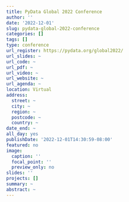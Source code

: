 ```yaml
---
title: PyData Global 2022 Conference
author: ''
date: '2022-12-01'
slug: pydata-global-2022-conference
categories: []
tags: []
type: conference
url_register: https://pydata.org/global2022/
url_slides: ~
url_code: ~
url_pdf: ~
url_video: ~
url_website: ~
url_agenda: ~
location: Virtual
address:
  street: ~
  city: ~
  region: ~
  postcode: ~
  country: ~
date_end: ~
all_day: yes
publishDate: '2022-12-01T14:30:59-08:00'
featured: no
image:
  caption: ''
  focal_point: ''
  preview_only: no
slides: ''
projects: []
summary: ~
abstract: ~
---
```


<!--more-->
